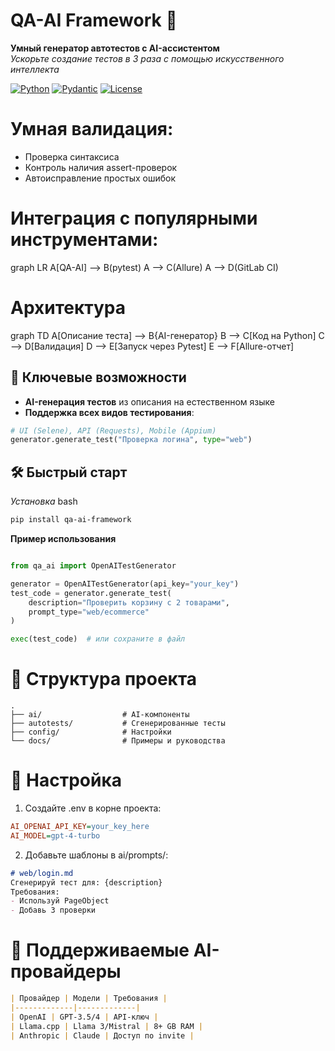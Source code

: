 # QA-AI Framework 🚀

**Умный генератор автотестов с AI-ассистентом**  
*Ускорьте создание тестов в 3 раза с помощью искусственного интеллекта*

[![Python](https://img.shields.io/badge/Python-3.10%2B-blue)](https://python.org)
[![Pydantic](https://img.shields.io/badge/Pydantic-v2-brightgreen)](https://pydantic.dev)
[![License](https://img.shields.io/badge/License-MIT-purple)](LICENSE)

# Умная валидация:
 - Проверка синтаксиса
 - Контроль наличия assert-проверок
 - Автоисправление простых ошибок

# Интеграция с популярными инструментами:

graph LR
  A[QA-AI] --> B(pytest)
  A --> C(Allure)
  A --> D(GitLab CI)

# Архитектура

graph TD
    A[Описание теста] --> B{AI-генератор}
    B --> C[Код на Python]
    C --> D[Валидация]
    D --> E[Запуск через Pytest]
    E --> F[Allure-отчет]

## 🌟 Ключевые возможности

- **AI-генерация тестов** из описания на естественном языке
- **Поддержка всех видов тестирования**:
```python
# UI (Selene), API (Requests), Mobile (Appium)
generator.generate_test("Проверка логина", type="web")
```
## 🛠 Быстрый старт
*Установка*
bash
```bash
pip install qa-ai-framework
```
**Пример использования**
```python

from qa_ai import OpenAITestGenerator

generator = OpenAITestGenerator(api_key="your_key")
test_code = generator.generate_test(
    description="Проверить корзину с 2 товарами",
    prompt_type="web/ecommerce"
)

exec(test_code)  # или сохраните в файл
```
# 📂 Структура проекта
```
.
├── ai/                  # AI-компоненты
├── autotests/           # Сгенерированные тесты
├── config/              # Настройки
└── docs/                # Примеры и руководства
```
# 🔧 Настройка
1. Создайте .env в корне проекта:

```ini
AI_OPENAI_API_KEY=your_key_here
AI_MODEL=gpt-4-turbo
```
2. Добавьте шаблоны в ai/prompts/:

```markdown
# web/login.md
Сгенерируй тест для: {description}
Требования:
- Используй PageObject
- Добавь 3 проверки
```
# 🤖 Поддерживаемые AI-провайдеры
```markdown
| Провайдер | Модели | Требования |
|-------------|-------------|
| OpenAI | GPT-3.5/4 | API-ключ |
| Llama.cpp | Llama 3/Mistral | 8+ GB RAM |
| Anthropic | Claude | Доступ по invite | 
```
